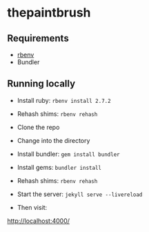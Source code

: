 # thepaintbrush

## Requirements

* [rbenv](https://github.com/rbenv/rbenv)
* Bundler

## Running locally

* Install ruby: `rbenv install 2.7.2`
* Rehash shims: `rbenv rehash`
* Clone the repo
* Change into the directory
* Install bundler: `gem install bundler`
* Install gems: `bundler install`
* Rehash shims: `rbenv rehash`
* Start the server: `jekyll serve --livereload`

* Then visit:

[http://localhost:4000/](http://localhost:4000/)
